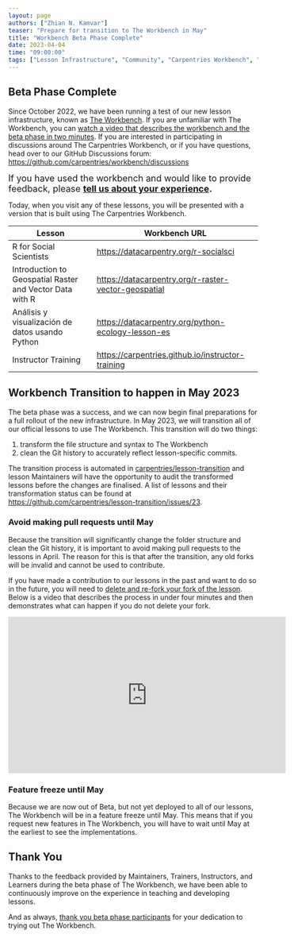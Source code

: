 ```yaml
---
layout: page
authors: ["Zhian N. Kamvar"]
teaser: "Prepare for transition to The Workbench in May"
title: "Workbench Beta Phase Complete"
date: 2023-04-04
time: "09:00:00"
tags: ["Lesson Infrastructure", "Community", "Carpentries Workbench", "Beta"]
---
```



## Beta Phase Complete

Since October 2022, we have been running a test of our new lesson infrastructure,
known as [The Workbench](https://carpentries.github.io/workbench).
If you are unfamiliar with The Workbench, you can [watch a video that describes
the workbench and the beta phase in two minutes](https://youtu.be/x7tETGpF3-4).
If you are interested in participating in discussions around The Carpentries
Workbench, or if you have questions, head over to our GitHub Discussions forum: <https://github.com/carpentries/workbench/discussions>

<span style='font-size: large;'>If you have used the workbench and would like to provide feedback, please
<b><a href='https://carpentries.typeform.com/to/KRBl4IZM'>tell us about your experience</a>.</b></span> 

Today, when you visit any of these lessons, you will be presented with a
version that is built using The Carpentries Workbench.

| Lesson                                                   | Workbench URL                                          |
| -------------------------------------------------------- | ------------------------------------------------------ |
| R for Social Scientists                                  | <https://datacarpentry.org/r-socialsci>                |
| Introduction to Geospatial Raster and Vector Data with R | <https://datacarpentry.org/r-raster-vector-geospatial> |
| Análisis y visualización de datos usando Python          | <https://datacarpentry.org/python-ecology-lesson-es>   |
| Instructor Training                                      | <https://carpentries.github.io/instructor-training>    |


## Workbench Transition to happen in May 2023

The beta phase was a success,
and we can now begin final preparations for a full rollout of the new infrastructure.
In May 2023, we will transition all of our official lessons to use The Workbench.
This transition will do two things:

1. transform the file structure and syntax to The Workbench
2. clean the Git history to accurately reflect lesson-specific commits.

The transition process is automated in
[carpentries/lesson-transition](https://github.com/carpentries/lesson-transition#readme)
and lesson Maintainers will have the opportunity to audit the transformed
lessons before the changes are finalised. A list of lessons and their transformation
status can be found at <https://github.com/carpentries/lesson-transition/issues/23>.

### Avoid making pull requests until May

Because the transition will significantly change the folder structure and clean
the Git history, it is important to avoid making pull requests to the lessons 
in April. The reason for this is that after the transition, any old forks will
be invalid and cannot be used to contribute. 

If you have made a contribution to our lessons in the past and want to do so in
the future, you will need to [delete and re-fork your fork of the lesson](https://carpentries.github.io/workbench/faq.html#update-fork-from-styles).
Below is a video that describes the process in under four minutes and then 
demonstrates what can happen if you do not delete your fork. 

<iframe width="560" height="315" src="https://www.youtube-nocookie.com/embed/9DVwy818MIE" title="YouTube video player" frameborder="0" allow="accelerometer; autoplay; clipboard-write; encrypted-media; gyroscope; picture-in-picture; web-share" allowfullscreen></iframe>


### Feature freeze until May

Because we are now out of Beta, but not yet deployed to all of our lessons, The
Workbench will be in a feature freeze until May. This means that if you request
new features in The Workbench, you will have to wait until May at the earliest to see the
implementations.

## Thank You

Thanks to the feedback provided by Maintainers, Trainers, Instructors, and
Learners during the beta phase of The Workbench, we have been able to
continuously improve on the experience in teaching and developing lessons. 

And as always, [thank you beta phase
participants](https://carpentries.org/blog/2023/02/dovetail-15/#thank-you-beta-phase-participants)
for your dedication to trying out The Workbench.

